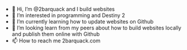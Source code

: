 - 👋 Hi, I’m @2barquack and I build websites
- 👀 I’m interested in programming and Destiny 2
- 🌱 I’m currently learning how to update websites on Github
- 💞️ I’m looking learn from my peers about how to build websites locally and publish them online with Github
- 📫 How to reach me 2barquack.com

<!---
2barquack/2barquack is a ✨ special ✨ repository because its `README.md` (this file) appears on your GitHub profile.
You can click the Preview link to take a look at your changes.
--->
